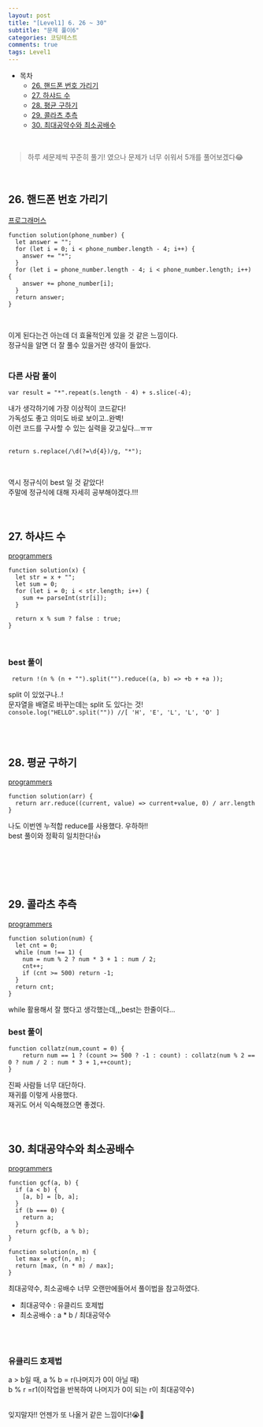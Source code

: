 ```yaml
---
layout: post
title: "[Level1] 6. 26 ~ 30"
subtitle: "문제 풀이6"
categories: 코딩테스트
comments: true
tags: Level1
---
```


- 목차
  - [26. 핸드폰 번호 가리기](#)
  - [27. 하샤드 수](#)
  - [28. 평균 구하기](#)
  - [29. 콜라츠 추측](#)
  - [30. 최대공약수와 최소공배수](#)

<br>

> 하루 세문제씩 꾸준히 풀기! 였으나 문제가 너무 쉬워서 5개를 풀어보겠다😂

<br>

## 26. 핸드폰 번호 가리기

[프로그래머스](https://programmers.co.kr/learn/courses/30/lessons/12948) <br>

```
function solution(phone_number) {
  let answer = "";
  for (let i = 0; i < phone_number.length - 4; i++) {
    answer += "*";
  }
  for (let i = phone_number.length - 4; i < phone_number.length; i++) {
    answer += phone_number[i];
  }
  return answer;
}

```

<br>

이게 된다는건 아는데 더 효율적인게 있을 것 같은 느낌이다.<br>
정규식을 알면 더 잘 풀수 있을거란 생각이 들었다.<br><br>

### 다른 사람 풀이

```
var result = "*".repeat(s.length - 4) + s.slice(-4);
```

내가 생각하기에 가장 이상적이 코드같다! <br>
가독성도 좋고 의미도 바로 보이고..완벽!<br>
이런 코드를 구사할 수 있는 실력을 갖고싶다...ㅠㅠ<br><br>

```
return s.replace(/\d(?=\d{4})/g, "*");
```

<br>

역시 정규식이 best 일 것 같았다!<br>
주말에 정규식에 대해 자세히 공부해야겠다.!!!<br>
<br><br>

## 27. 하샤드 수

[programmers](https://programmers.co.kr/learn/courses/30/lessons/12947) <br>

```
function solution(x) {
  let str = x + "";
  let sum = 0;
  for (let i = 0; i < str.length; i++) {
    sum += parseInt(str[i]);
  }

  return x % sum ? false : true;
}
```

<br>

### best 풀이

```
 return !(n % (n + "").split("").reduce((a, b) => +b + +a ));
```

split 이 있었구나..!<br>
문자열을 배열로 바꾸는데는 split 도 있다는 것!<br>
`console.log("HELLO".split("")) //[ 'H', 'E', 'L', 'L', 'O' ]`<br>

<br><br>

## 28. 평균 구하기

[programmers](https://programmers.co.kr/learn/courses/30/lessons/12944) <br>

```
function solution(arr) {
  return arr.reduce((current, value) => current+value, 0) / arr.length
}
```

나도 이번엔 누적합 reduce를 사용했다. 우하하!!<br>
best 풀이와 정확히 일치한다!👍

<br>

<br><br>

## 29. 콜라츠 추측

[programmers](https://programmers.co.kr/learn/courses/30/lessons/12943) <br>

```
function solution(num) {
  let cnt = 0;
  while (num !== 1) {
    num = num % 2 ? num * 3 + 1 : num / 2;
    cnt++;
    if (cnt >= 500) return -1;
  }
  return cnt;
}
```

while 활용해서 잘 했다고 생각했는데,,,best는 한줄이다...<br>

### best 풀이

```
function collatz(num,count = 0) {
    return num == 1 ? (count >= 500 ? -1 : count) : collatz(num % 2 == 0 ? num / 2 : num * 3 + 1,++count);
}
```

진짜 사람들 너무 대단하다.<br>
재귀를 이렇게 사용했다.<br>
재귀도 어서 익숙해졌으면 좋겠다.
<br><br><br>

## 30. 최대공약수와 최소공배수

[programmers](https://programmers.co.kr/learn/courses/30/lessons/12940) <br>

```
function gcf(a, b) {
  if (a < b) {
    [a, b] = [b, a];
  }
  if (b === 0) {
    return a;
  }
  return gcf(b, a % b);
}

function solution(n, m) {
  let max = gcf(n, m);
  return [max, (n * m) / max];
}
```

최대공약수, 최소공배수 너무 오랜만에들어서 풀이법을 참고하였다.
- 최대공약수 : 유클리드 호제법
- 최소공배수 : a * b / 최대공약수

<br><br>

### 유클리드 호제법
a > b일 때, a % b = r(나머지가 0이 아닐 때)<br>
b % r =r1(이작업을 반복하여 나머지가 0이 되는 r이 최대공약수)<br><br>

잊지말자!! 언젠가 또 나올거 같은 느낌이다!😭🤩




